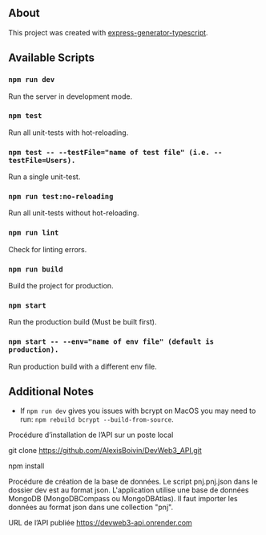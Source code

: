 ## About

This project was created with [express-generator-typescript](https://github.com/seanpmaxwell/express-generator-typescript).


## Available Scripts

### `npm run dev`

Run the server in development mode.

### `npm test`

Run all unit-tests with hot-reloading.

### `npm test -- --testFile="name of test file" (i.e. --testFile=Users).`

Run a single unit-test.

### `npm run test:no-reloading`

Run all unit-tests without hot-reloading.

### `npm run lint`

Check for linting errors.

### `npm run build`

Build the project for production.

### `npm start`

Run the production build (Must be built first).

### `npm start -- --env="name of env file" (default is production).`

Run production build with a different env file.


## Additional Notes

- If `npm run dev` gives you issues with bcrypt on MacOS you may need to run: `npm rebuild bcrypt --build-from-source`. 









Procédure d’installation de l’API sur un poste local


git clone https://github.com/AlexisBoivin/DevWeb3_API.git

npm install





Procédure de création de la base de données.
    Le script pnj.pnj.json dans le dossier dev est au format json. L'application utilise une base de données MongoDB (MongoDBCompass ou MongoDBAtlas). Il faut importer les données au format json dans une collection "pnj".

URL de l’API publiée
    https://devweb3-api.onrender.com
